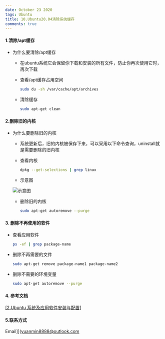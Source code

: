 ```yaml
---
date: October 23 2020
tags: Ubuntu
title: 10.Ubuntu20.04清除系统缓存
comments: true
---
```


#### 1.清除/apt缓存

- 为什么要清除/apt缓存

  - 在ubuntu系统它会保留你下载和安装的所有文件，防止你再次使用它时，再次下载

  - 查看/apt缓存占用空间

    ```bash
    sudo du -sh /var/cache/apt/archives
    ```

  - 清除缓存

    ```bash
    sudo apt-get clean
    ```

#### 2.删除旧的内核

- 为什么要删除旧的内核

  - 系统更新后，旧的内核被保存下来，可以采用以下命令查询，uninstall就是需要删除的旧内核

  - 查看内核

    ```bash
    dpkg --get-selections | grep linux
    ```
  - 示意图

  ![示意图](https://s1.ax1x.com/2020/10/11/0g6vWV.png)

  - 删除旧的内核

    ```bash
    sudo apt-get autoremove --purge
    ```
#### 3. 删除不再使用的软件

- 查看应用软件

  ```bash
  ps -ef | grep package-name
  ```

- 删除不再需要的文件

  ```bash
  sudo apt-get remove package-name1 package-name2
  ```

- 删除不需要的环境变量

   ```bash
  sudo apt-get autoremove --purge
  ```

#### 4. 参考文档

[[2.Ubuntu 系统及应用软件安装与配置]](https://web-dolphin.github.io/2020/10/24/Linux/Tutorial/Ubuntu%E7%B3%BB%E7%BB%9F%E5%8F%8A%E5%BA%94%E7%94%A8%E8%BD%AF%E4%BB%B6%E5%AE%89%E8%A3%85%E4%B8%8E%E9%85%8D%E7%BD%AE/)

#### 5.联系方式

Email]](yuanmin8888@outlook.com